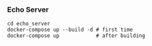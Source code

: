 ### Echo Server

```
cd echo_server
docker-compose up --build -d # first time
docker-compose up            # after building
```

